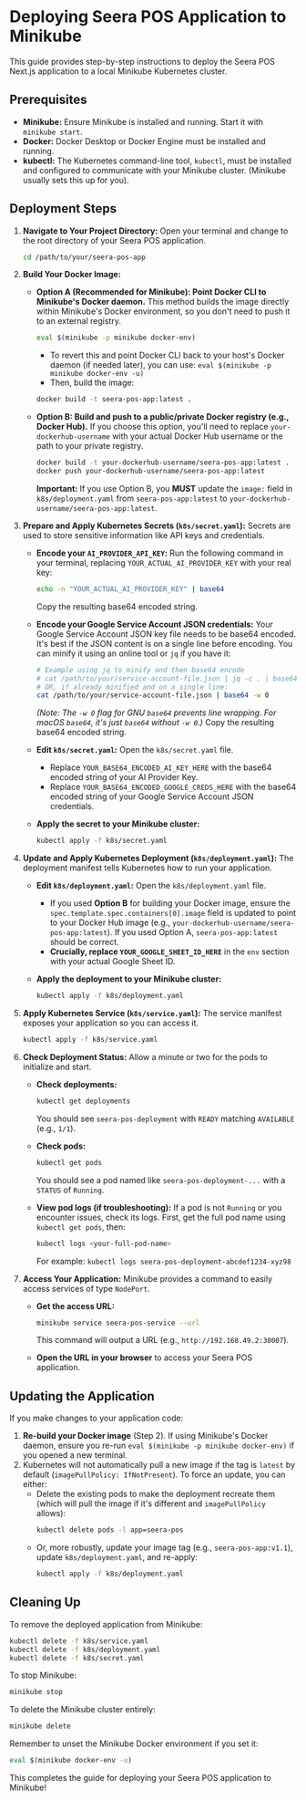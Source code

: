 
# Deploying Seera POS Application to Minikube

This guide provides step-by-step instructions to deploy the Seera POS Next.js application to a local Minikube Kubernetes cluster.

## Prerequisites

*   **Minikube:** Ensure Minikube is installed and running. Start it with `minikube start`.
*   **Docker:** Docker Desktop or Docker Engine must be installed and running.
*   **kubectl:** The Kubernetes command-line tool, `kubectl`, must be installed and configured to communicate with your Minikube cluster. (Minikube usually sets this up for you).

## Deployment Steps

1.  **Navigate to Your Project Directory:**
    Open your terminal and change to the root directory of your Seera POS application.
    ```bash
    cd /path/to/your/seera-pos-app
    ```

2.  **Build Your Docker Image:**

    *   **Option A (Recommended for Minikube): Point Docker CLI to Minikube's Docker daemon.**
        This method builds the image directly within Minikube's Docker environment, so you don't need to push it to an external registry.
        ```bash
        eval $(minikube -p minikube docker-env)
        ```
        *   To revert this and point Docker CLI back to your host's Docker daemon (if needed later), you can use: `eval $(minikube -p minikube docker-env -u)`
        *   Then, build the image:
        ```bash
        docker build -t seera-pos-app:latest .
        ```

    *   **Option B: Build and push to a public/private Docker registry (e.g., Docker Hub).**
        If you choose this option, you'll need to replace `your-dockerhub-username` with your actual Docker Hub username or the path to your private registry.
        ```bash
        docker build -t your-dockerhub-username/seera-pos-app:latest .
        docker push your-dockerhub-username/seera-pos-app:latest
        ```
        **Important:** If you use Option B, you **MUST** update the `image:` field in `k8s/deployment.yaml` from `seera-pos-app:latest` to `your-dockerhub-username/seera-pos-app:latest`.

3.  **Prepare and Apply Kubernetes Secrets (`k8s/secret.yaml`):**
    Secrets are used to store sensitive information like API keys and credentials.

    *   **Encode your `AI_PROVIDER_API_KEY`:**
        Run the following command in your terminal, replacing `YOUR_ACTUAL_AI_PROVIDER_KEY` with your real key:
        ```bash
        echo -n "YOUR_ACTUAL_AI_PROVIDER_KEY" | base64
        ```
        Copy the resulting base64 encoded string.

    *   **Encode your Google Service Account JSON credentials:**
        Your Google Service Account JSON key file needs to be base64 encoded. It's best if the JSON content is on a single line before encoding. You can minify it using an online tool or `jq` if you have it:
        ```bash
        # Example using jq to minify and then base64 encode
        # cat /path/to/your/service-account-file.json | jq -c . | base64 -w 0
        # OR, if already minified and on a single line:
        cat /path/to/your/service-account-file.json | base64 -w 0
        ```
        *(Note: The `-w 0` flag for GNU `base64` prevents line wrapping. For macOS `base64`, it's just `base64` without `-w 0`.)*
        Copy the resulting base64 encoded string.

    *   **Edit `k8s/secret.yaml`:**
        Open the `k8s/secret.yaml` file.
        *   Replace `YOUR_BASE64_ENCODED_AI_KEY_HERE` with the base64 encoded string of your AI Provider Key.
        *   Replace `YOUR_BASE64_ENCODED_GOOGLE_CREDS_HERE` with the base64 encoded string of your Google Service Account JSON credentials.

    *   **Apply the secret to your Minikube cluster:**
        ```bash
        kubectl apply -f k8s/secret.yaml
        ```

4.  **Update and Apply Kubernetes Deployment (`k8s/deployment.yaml`):**
    The deployment manifest tells Kubernetes how to run your application.

    *   **Edit `k8s/deployment.yaml`:**
        Open the `k8s/deployment.yaml` file.
        *   If you used **Option B** for building your Docker image, ensure the `spec.template.spec.containers[0].image` field is updated to point to your Docker Hub image (e.g., `your-dockerhub-username/seera-pos-app:latest`). If you used Option A, `seera-pos-app:latest` should be correct.
        *   **Crucially, replace `YOUR_GOOGLE_SHEET_ID_HERE`** in the `env` section with your actual Google Sheet ID.

    *   **Apply the deployment to your Minikube cluster:**
        ```bash
        kubectl apply -f k8s/deployment.yaml
        ```

5.  **Apply Kubernetes Service (`k8s/service.yaml`):**
    The service manifest exposes your application so you can access it.
    ```bash
    kubectl apply -f k8s/service.yaml
    ```

6.  **Check Deployment Status:**
    Allow a minute or two for the pods to initialize and start.

    *   **Check deployments:**
        ```bash
        kubectl get deployments
        ```
        You should see `seera-pos-deployment` with `READY` matching `AVAILABLE` (e.g., `1/1`).

    *   **Check pods:**
        ```bash
        kubectl get pods
        ```
        You should see a pod named like `seera-pos-deployment-...` with a `STATUS` of `Running`.

    *   **View pod logs (if troubleshooting):**
        If a pod is not `Running` or you encounter issues, check its logs. First, get the full pod name using `kubectl get pods`, then:
        ```bash
        kubectl logs <your-full-pod-name>
        ```
        For example: `kubectl logs seera-pos-deployment-abcdef1234-xyz98`

7.  **Access Your Application:**
    Minikube provides a command to easily access services of type `NodePort`.

    *   **Get the access URL:**
        ```bash
        minikube service seera-pos-service --url
        ```
        This command will output a URL (e.g., `http://192.168.49.2:30007`).

    *   **Open the URL in your browser** to access your Seera POS application.

## Updating the Application

If you make changes to your application code:

1.  **Re-build your Docker image** (Step 2). If using Minikube's Docker daemon, ensure you re-run `eval $(minikube -p minikube docker-env)` if you opened a new terminal.
2.  Kubernetes will not automatically pull a new image if the tag is `latest` by default (`imagePullPolicy: IfNotPresent`). To force an update, you can either:
    *   Delete the existing pods to make the deployment recreate them (which will pull the image if it's different and `imagePullPolicy` allows):
        ```bash
        kubectl delete pods -l app=seera-pos
        ```
    *   Or, more robustly, update your image tag (e.g., `seera-pos-app:v1.1`), update `k8s/deployment.yaml`, and re-apply:
        ```bash
        kubectl apply -f k8s/deployment.yaml
        ```

## Cleaning Up

To remove the deployed application from Minikube:

```bash
kubectl delete -f k8s/service.yaml
kubectl delete -f k8s/deployment.yaml
kubectl delete -f k8s/secret.yaml
```

To stop Minikube:
```bash
minikube stop
```
To delete the Minikube cluster entirely:
```bash
minikube delete
```
Remember to unset the Minikube Docker environment if you set it:
```bash
eval $(minikube docker-env -u)
```

This completes the guide for deploying your Seera POS application to Minikube!
